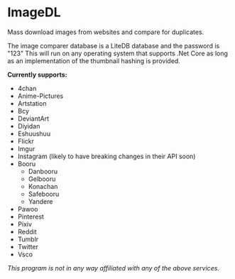 # ImageDL
Mass download images from websites and compare for duplicates.

The image comparer database is a LiteDB database and the password is "123"
This will run on any operating system that supports .Net Core as long as an implementation of the thumbnail hashing is provided.

**Currently supports:**
* 4chan
* Anime-Pictures
* Artstation
* Bcy
* DeviantArt
* Diyidan
* Eshuushuu
* Flickr
* Imgur
* Instagram (likely to have breaking changes in their API soon)
* Booru
  * Danbooru
  * Gelbooru
  * Konachan
  * Safebooru
  * Yandere
* Pawoo
* Pinterest
* Pixiv
* Reddit
* Tumblr
* Twitter
* Vsco

*This program is not in any way affiliated with any of the above services.*
